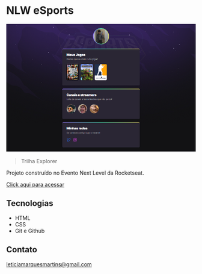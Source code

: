 # NLW eSports 

![preview](.github\preview.png)

> Trilha Explorer

Projeto construído no Evento Next Level da Rocketseat.

[Click aqui para acessar](https://marquesticia.github.io/NLW/)

## Tecnologias
- HTML
- CSS
- Git e Github

##  Contato
leticiamarquesmartins@gmail.com